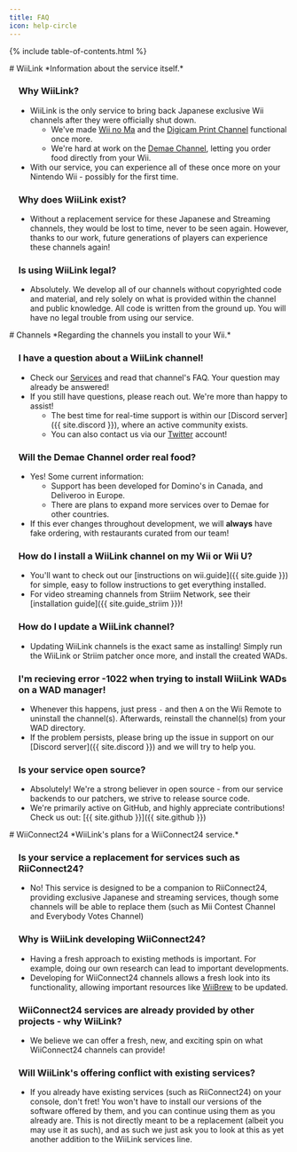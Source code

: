 ```yaml
---
title: FAQ
icon: help-circle
---
```


<!-- Special styling to permit readability. -->
<style>
h3, ul {
    margin-left: 1em;
}

/* For title pairs, do not pad between. */
.title-pair > h1 {
    padding-bottom: 0px;
}
.title-pair > p > em {
    color: gray;
}
</style>

{% include table-of-contents.html %}

<div class="title-pair">
# WiiLink
*Information about the service itself.*
</div>

### Why WiiLink?
 - WiiLink is the only service to bring back Japanese exclusive Wii channels after they were officially shut down.
   - We've made [Wii no Ma](/services/wii-room) and the [Digicam Print Channel](/services/digicam) functional once more.
   - We're hard at work on the [Demae Channel](/services/demae), letting you order food directly from your Wii.
 - With our service, you can experience all of these once more on your Nintendo Wii - possibly for the first time.

### Why does WiiLink exist?
- Without a replacement service for these Japanese and Streaming channels, they would be lost to time, never to be seen again. However, thanks to our work, future generations of players can experience these channels again!

### Is using WiiLink legal?
- Absolutely. We develop all of our channels without copyrighted code and material, and rely solely on what is provided within the channel and public knowledge. All code is written from the ground up. You will have no legal trouble from using our service.

<div class="title-pair">
# Channels
*Regarding the channels you install to your Wii.*
</div>

### I have a question about a WiiLink channel!
 - Check our [Services](/services) and read that channel's FAQ. Your question may already be answered!
 - If you still have questions, please reach out. We're more than happy to assist!
    - The best time for real-time support is within our [Discord server]({{ site.discord }}), where an active community exists.
    - You can also contact us via our [Twitter](https://twitter.com/wiilink24) account!

### Will the Demae Channel order real food?
 - Yes! Some current information:
   - Support has been developed for Domino's in Canada, and Deliveroo in Europe.
   - There are plans to expand more services over to Demae for other countries.
 - If this ever changes throughout development, we will **always** have fake ordering, with restaurants curated from our team!

### How do I install a WiiLink channel on my Wii or Wii U?
 - You'll want to check out our [instructions on wii.guide]({{ site.guide }}) for simple, easy to follow instructions to get everything installed.
 - For video streaming channels from Striim Network, see their [installation guide]({{ site.guide_striim }})!

### How do I update a WiiLink channel?
 - Updating WiiLink channels is the exact same as installing! Simply run the WiiLink or Striim patcher once more, and install the created WADs.

### I'm recieving error -1022 when trying to install WiiLink WADs on a WAD manager!
 - Whenever this happens, just press `-` and then `A` on the Wii Remote to uninstall the channel(s). Afterwards, reinstall the channel(s) from your WAD directory.
 - If the problem persists, please bring up the issue in support on our [Discord server]({{ site.discord }}) and we will try to help you.


### Is your service open source?
 - Absolutely! We're a strong believer in open source - from our service backends to our patchers, we strive to release source code.
 - We're primarily active on GitHub, and highly appreciate contributions! Check us out: [{{ site.github }}]({{ site.github }})

<div class="title-pair">
# WiiConnect24
*WiiLink's plans for a WiiConnect24 service.*
</div>

### Is your service a replacement for services such as RiiConnect24?
 - No! This service is designed to be a companion to RiiConnect24, providing exclusive Japanese and streaming services, though some channels will be able to replace them (such as Mii Contest Channel and Everybody Votes Channel)

### Why is WiiLink developing WiiConnect24?
 - Having a fresh approach to existing methods is important. For example, doing our own research can lead to important developments.
 - Developing for WiiConnect24 channels allows a fresh look into its functionality, allowing important resources like [WiiBrew](https://wiibrew.org) to be updated.

### WiiConnect24 services are already provided by other projects - why WiiLink?
 - We believe we can offer a fresh, new, and exciting spin on what WiiConnect24 channels can provide!

### Will WiiLink's offering conflict with existing services?
 - If you already have existing services (such as RiiConnect24) on your console, don't fret! You won't have to install our versions of the software offered by them, and you can continue using them as you already are. This is not directly meant to be a replacement (albeit you may use it as such), and as such we just ask you to look at this as yet another addition to the WiiLink services line.
